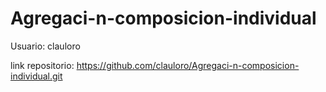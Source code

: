# Agregaci-n-composicion-individual

Usuario: clauloro

link repositorio: https://github.com/clauloro/Agregaci-n-composicion-individual.git
